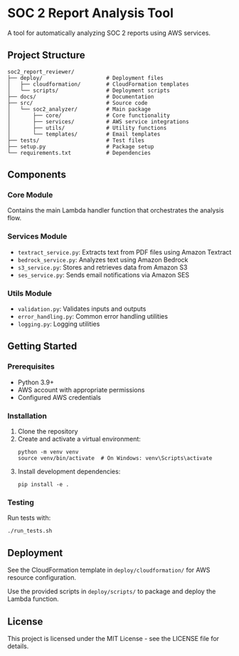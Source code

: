# SOC 2 Report Analysis Tool

A tool for automatically analyzing SOC 2 reports using AWS services.

## Project Structure

```
soc2_report_reviewer/
├── deploy/                    # Deployment files
│   ├── cloudformation/        # CloudFormation templates
│   └── scripts/               # Deployment scripts
├── docs/                      # Documentation
├── src/                       # Source code
│   └── soc2_analyzer/         # Main package
│       ├── core/              # Core functionality
│       ├── services/          # AWS service integrations
│       ├── utils/             # Utility functions
│       └── templates/         # Email templates
├── tests/                     # Test files
├── setup.py                   # Package setup
└── requirements.txt           # Dependencies
```

## Components

### Core Module

Contains the main Lambda handler function that orchestrates the analysis flow.

### Services Module

- `textract_service.py`: Extracts text from PDF files using Amazon Textract
- `bedrock_service.py`: Analyzes text using Amazon Bedrock
- `s3_service.py`: Stores and retrieves data from Amazon S3
- `ses_service.py`: Sends email notifications via Amazon SES

### Utils Module

- `validation.py`: Validates inputs and outputs
- `error_handling.py`: Common error handling utilities
- `logging.py`: Logging utilities

## Getting Started

### Prerequisites

- Python 3.9+
- AWS account with appropriate permissions
- Configured AWS credentials

### Installation

1. Clone the repository
2. Create and activate a virtual environment:
   ```
   python -m venv venv
   source venv/bin/activate  # On Windows: venv\Scripts\activate
   ```
3. Install development dependencies:
   ```
   pip install -e .
   ```

### Testing

Run tests with:

```
./run_tests.sh
```

## Deployment

See the CloudFormation template in `deploy/cloudformation/` for AWS resource configuration.

Use the provided scripts in `deploy/scripts/` to package and deploy the Lambda function.

## License

This project is licensed under the MIT License - see the LICENSE file for details. 